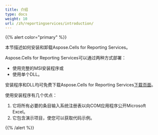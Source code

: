 ```yaml
---
title: 介绍
type: docs
weight: 10
url: /zh/reportingservices/introduction/
---
```


{{% alert color="primary" %}}

本节描述如何安装和卸载Aspose.Cells for Reporting Services。

Aspose.Cells for Reporting Services可以通过两种方式部署：

- 使用完整的MSI安装程序或
- 使用单个DLL。

安装程序和DLL均可免费下载Aspose.Cells for Reporting Services[下载页面](https://downloads.aspose.com/cells/reportingservices)。

使用安装程序有几个优点：

1. 它将所有必要的条目输入系统注册表以向COM应用程序公开Microsoft Excel。
1. 它包含演示项目，使您可以获取代码示例。

{{% /alert %}}
